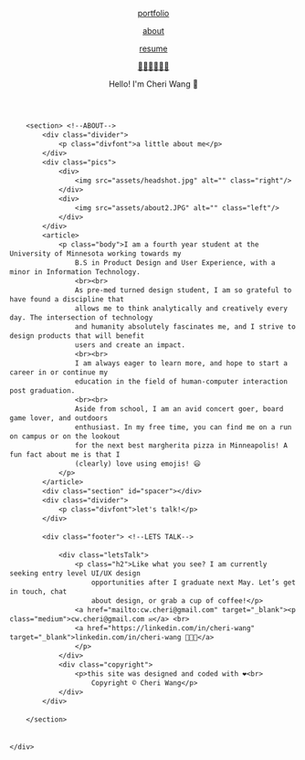 <!DOCTYPE html>
<html lang="en">
<head>
    <meta charset="UTF-8">
    <title>Cheri Wang</title>
    <link rel="stylesheet" href="https://use.typekit.net/ruy7uti.css">
    <link href="https://fonts.googleapis.com/css2?family=DM+Sans:ital,wght@0,400;0,500;0,700;1,400;1,500;1,700&display=swap" rel="stylesheet">
    <link rel="shortcut icon" href="assets/fav.ico">
    <link rel="stylesheet" href="about.css">
</head>
<body>
    <div class="wrapper">
        <header>
            <nav>
                <div class="menu">
                    <a href="index.html" class="portfolio"><p class="menut">portfolio</p></a>
                    <a href="about.html"><p class="menuclick">about</p></a>
                    <a href="assets/CheriWangResume.pdf" target="_blank" class="resume"><p class="menut">resume</p></a>
                </div>
                <div class="leftside">
                    <a href="index.html"><p class="menut">👩🏻‍💻🤘🌲😃</p></a>
                </div>
            </nav>
            <aside>
                <div class="intro"> <!-- HELLO IM CHERI-->
                    <p id="bigtext"><span id="green">Hello!</span> I'm Cheri Wang 👋</p>
                </div>
            </aside>
        </header>

        <section> <!--ABOUT-->
            <div class="divider">
                <p class="divfont">a little about me</p>
            </div>
            <div class="pics">
                <div>
                    <img src="assets/headshot.jpg" alt="" class="right"/>
                </div>
                <div>
                    <img src="assets/about2.JPG" alt="" class="left"/>
                </div>
            </div>
            <article>
                <p class="body">I am a fourth year student at the University of Minnesota working towards my
                    B.S in Product Design and User Experience, with a minor in Information Technology.
                    <br><br>
                    As pre-med turned design student, I am so grateful to have found a discipline that
                    allows me to think analytically and creatively every day. The intersection of technology
                    and humanity absolutely fascinates me, and I strive to design products that will benefit
                    users and create an impact.
                    <br><br>
                    I am always eager to learn more, and hope to start a career in or continue my
                    education in the field of human-computer interaction post graduation.
                    <br><br>
                    Aside from school, I am an avid concert goer, board game lover, and outdoors
                    enthusiast. In my free time, you can find me on a run on campus or on the lookout
                    for the next best margherita pizza in Minneapolis! A fun fact about me is that I
                    (clearly) love using emojis! 😃
                </p>
            </article>
            <div class="section" id="spacer"></div>
            <div class="divider">
                <p class="divfont">let's talk!</p>
            </div>

            <div class="footer"> <!--LETS TALK-->

                <div class="letsTalk">
                    <p class="h2">Like what you see? I am currently seeking entry level UI/UX design
                        opportunities after I graduate next May. Let’s get in touch, chat
                        about design, or grab a cup of coffee!</p>
                    <a href="mailto:cw.cheri@gmail.com" target="_blank"><p class="medium">cw.cheri@gmail.com ✉</a>️ <br>
                    <a href="https://linkedin.com/in/cheri-wang" target="_blank">linkedin.com/in/cheri-wang 👩🏻‍💻</a>
                    </p>
                </div>
                <div class="copyright">
                    <p>this site was designed and coded with ❤️<br>
                        Copyright © Cheri Wang</p>
                </div>
            </div>

        </section>


    </div>
</body>
</html>
